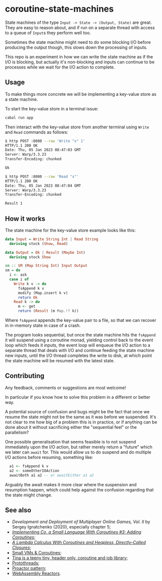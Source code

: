 # coroutine-state-machines

State machines of the type `Input -> State -> (Output, State)` are great. They
are easy to reason about, and if run on a separate thread with access to a queue
of `Input`s they perform well too.

Sometimes the state machine might need to do some blocking I/O before producing
the output though, this slows down the processing of inputs.

This repo is an experiment in how we can write the state machine as if the I/O
is blocking, but actually it's non-blocking and inputs can continue to be
processes while we wait for the I/O action to complete.

## Usage

To make things more concrete we will be implementing a key-value store as a
state machine.

To start the key-value store in a terminal issue:

```bash
cabal run app
```

Then interact with the key-value store from another terminal using `Write` and
`Read` commands as follows:

```bash
$ http POST :8080 --raw 'Write "x" 1'
HTTP/1.1 200 OK
Date: Thu, 05 Jan 2023 08:47:03 GMT
Server: Warp/3.3.23
Transfer-Encoding: chunked

Ok

$ http POST :8080 --raw 'Read "x"'
HTTP/1.1 200 OK
Date: Thu, 05 Jan 2023 08:47:04 GMT
Server: Warp/3.3.23
Transfer-Encoding: chunked

Result 1
```

## How it works

The state machine for the key-value store example looks like this:

```haskell
data Input = Write String Int | Read String
  deriving stock (Show, Read)

data Output = Ok | Result (Maybe Int)
  deriving stock Show

sm :: SM (Map String Int) Input Output
sm = do
  i <- ask
  case i of
    Write k v -> do
      fsAppend k v
      modify (Map.insert k v)
      return Ok
    Read k -> do
      m <- get
      return (Result (m Map.!? k))
```

Where `fsAppend` appends the key-value pair to a file, so that we can recover in
in-memory state in case of a crash.

The program looks sequential, but once the state machine hits the `fsAppend` it
will suspend using a coroutine monad, yielding control back to the event loop
which feeds it inputs, the event loop will enqueue the I/O action to a separate
thread that deals with I/O and continue feeding the state machine new inputs,
until the I/O thread completes the write to disk, at which point the state
machine will be resumed with the latest state.

## Contributing

Any feedback, comments or suggestions are most welcome!

In particular if you know how to solve this problem in a different or better
way.

A potential source of confusion and bugs might be the fact that once we resume
the state might not be the same as it was before we suspended. It's not clear to
me how big of a problem this is in practice, or if anything can be done about it
without sacrificing either the "sequential feel" or the parallelism?

One possible generalisation that seems feasible is to not suspend immediately
upon the I/O action, but rather merely return a "future" which we later can
`await` for. This would allow us to do suspend and do multiple I/O actions
before resuming, something like:

```haskell
  a1 <- fsAppend k v
  a2 <- someOtherIOAction
  awaitBoth a1 a2 -- or awaitEither a1 a2
```

Arguably the await makes it more clear where the suspension and resumption
happen, which could help against the confusion regarding that the state might
change.

## See also

* *Development and Deployment of Multiplayer Online Games, Vol. II* by Sergey
  Ignatchenko (2020), especially chapter 5;
* [*Implementing Co, a Small Language With Coroutines #3: Adding
  Coroutines*](https://abhinavsarkar.net/posts/implementing-co-3/);
* [*A Lambda Calculus With Coroutines and Heapless, Directly-Called
  Closures*](https://ayazhafiz.com/articles/23/a-lambda-calculus-with-coroutines-and-heapless-closures);
* [Small VMs & Coroutines](https://blog.dziban.net/coroutines/);
* [Tina is a teeny tiny, header only, coroutine and job
  library](https://github.com/slembcke/Tina);
* [Protothreads](http://dunkels.com/adam/pt/);
* [Proactor pattern](https://en.wikipedia.org/wiki/Proactor_pattern);
* [WebAssembly
  Reactors](https://github.com/bytecodealliance/wasmtime/blob/main/docs/WASI-rationale.md#why-not-async).
